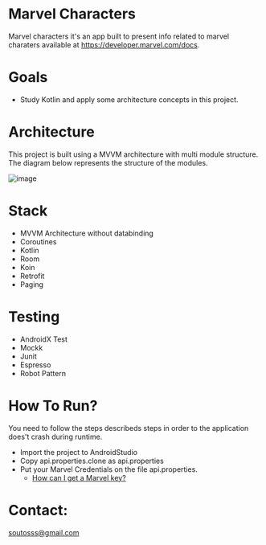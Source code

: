# Marvel Characters
Marvel characters it's an app built to present info related to marvel charaters available at https://developer.marvel.com/docs.

# Goals
- Study Kotlin and apply some architecture concepts in this project.

# Architecture
This project is built using a MVVM architecture with multi module structure. The diagram below represents the structure of the modules.

![image](https://user-images.githubusercontent.com/5900020/82272449-098f2c00-9951-11ea-9bcf-13ea55b1d6f3.png)


# Stack
  - MVVM Architecture without databinding
  - Coroutines
  - Kotlin
  - Room
  - Koin
  - Retrofit
  - Paging
  
 # Testing
  - AndroidX Test
  - Mockk
  - Junit
  - Espresso
  - Robot Pattern

# How To Run?
You need to follow the steps describeds steps in order to the application does't crash during runtime.
* Import the project to AndroidStudio
* Copy api.properties.clone as api.properties
* Put your Marvel Credentials on the file api.properties.
  * [How can I get a Marvel key?](https://developer.marvel.com)

# Contact:
soutosss@gmail.com
